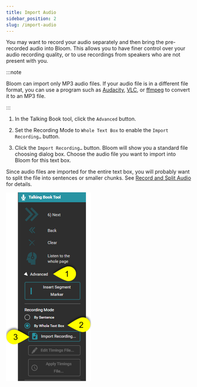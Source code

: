 ```yaml
---
title: Import Audio
sidebar_position: 2
slug: /import-audio
---
```




You may want to record your audio separately and then bring the pre-recorded audio into Bloom. This allows you to have finer control over your audio recording quality, or to use recordings from speakers who are not present with you. 


:::note

Bloom can import only MP3 audio files. If your audio file is in a different file format, you can use a program such as [Audacity](https://www.audacityteam.org/), [VLC](https://www.videolan.org/), or [ffmpeg](https://www.ffmpeg.org/) to convert it to an MP3 file. 

:::




<div class='notion-row'>
<div class='notion-column' style={{width: 'calc((100% - (min(32px, 4vw) * 1)) * 0.5)'}}>

1. In the Talking Book tool, click the `Advanced` button.

2. Set the Recording Mode to `Whole Text Box` to enable the `Import Recording…` button.

3. Click the `Import Recording…` button. Bloom will show you a standard file choosing dialog box. Choose the audio file you want to import into Bloom for this text box.


Since audio files are imported for the entire text box, you will probably want to split the file into sentences or smaller chunks. See [Record and Split Audio](/record-and-split-audio) for details. 



</div><div className='notion-spacer'></div>

<div class='notion-column' style={{width: 'calc((100% - (min(32px, 4vw) * 1)) * 0.5)'}}>


![](./import-audio.393c4f51-408d-4acc-b67b-8f3b7db6532c.png)


</div><div className='notion-spacer'></div>
</div>

